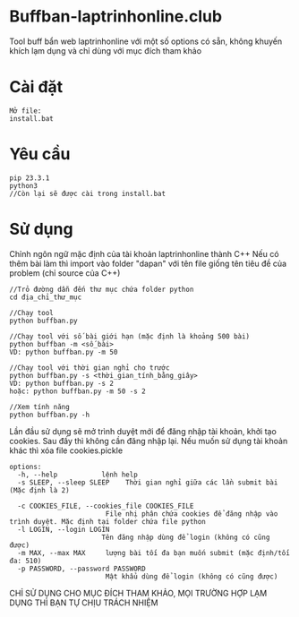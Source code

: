 # Buffban-laptrinhonline.club
Tool buff bẩn web laptrinhonline với một số options có sẵn, không khuyến khích lạm dụng và chỉ dùng với mục đích tham khảo

# Cài đặt
```
Mở file:
install.bat
```
# Yêu cầu
```
pip 23.3.1
python3
//Còn lại sẽ được cài trong install.bat
```
# Sử dụng
Chỉnh ngôn ngữ mặc định của tài khoản laptrinhonline thành C++
Nếu có thêm bài làm thì import vào folder "dapan" với tên file giống tên tiêu đề của problem (chỉ source của C++)
```
//Trỏ đường dẫn đến thư mục chứa folder python
cd địa_chỉ_thư_mục

//Chạy tool
python buffban.py

//Chạy tool với số bài giới hạn (mặc định là khoảng 500 bài)
python buffban -m <số_bài>
VD: python buffban.py -m 50

//Chạy tool với thời gian nghỉ cho trước
python buffban.py -s <thời_gian_tính_bằng_giây>
VD: python buffban.py -s 2
hoặc: python buffban.py -m 50 -s 2

//Xem tính năng
python buffban.py -h
```
Lần đầu sử dụng sẽ mở trình duyệt mới để đăng nhập tài khoản, khởi tạo cookies. Sau đấy thì không cần đăng nhập lại. Nếu muốn sử dụng tài khoản khác thì xóa file cookies.pickle
```
options:
  -h, --help           lệnh help
  -s SLEEP, --sleep SLEEP    Thời gian nghỉ giữa các lần submit bài (Mặc định là 2)
                       
  -c COOKIES_FILE, --cookies_file COOKIES_FILE
                        File nhị phân chứa cookies để đăng nhập vào trình duyệt. Mặc định tại folder chứa file python
  -l LOGIN, --login LOGIN
                       Tên đăng nhập dùng để login (không có cũng được)
  -m MAX, --max MAX     lượng bài tối đa bạn muốn submit (mặc định/tối đa: 510)
  -p PASSWORD, --password PASSWORD
                        Mật khẩu dùng để login (không có cũng được)
```
CHỈ SỬ DỤNG CHO MỤC ĐÍCH THAM KHẢO, MỌI TRƯỜNG HỢP LẠM DỤNG THÌ BẠN TỰ CHỊU TRÁCH NHIỆM
